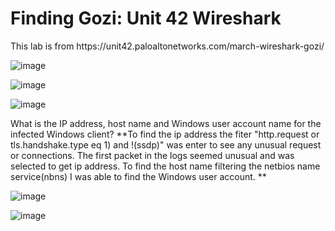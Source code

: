 <h1> Finding Gozi: Unit 42 Wireshark </h1>
This lab is from https://unit42.paloaltonetworks.com/march-wireshark-gozi/

![image](https://github.com/Ganburu/Cybersecurity-Portfolio/assets/162606791/a8cc426d-3979-4798-83ed-32175a8fb337)

![image](https://github.com/Ganburu/Cybersecurity-Portfolio/assets/162606791/baf41c84-c7c1-44da-953c-3f2452dbc12f)

![image](https://github.com/Ganburu/Cybersecurity-Portfolio/assets/162606791/269ea435-5129-4031-97b9-bbf913110ac3)

What is the IP address, host name and Windows user account name for the infected Windows client? **To find the ip address the fiter "http.request or tls.handshake.type eq 1) and !(ssdp)" was enter to see any unusual request or connections. The first packet in the logs seemed unusual and was selected to get ip address. To find the host name filtering the netbios name service(nbns) I was able to find the Windows user account. **

![image](https://github.com/Ganburu/Cybersecurity-Portfolio/assets/162606791/1b6dcaf5-51be-4ea1-86ce-b64207c5c085)

![image](https://github.com/Ganburu/Cybersecurity-Portfolio/assets/162606791/b0befd2d-27f6-4130-82dc-fce4c3a36765)
